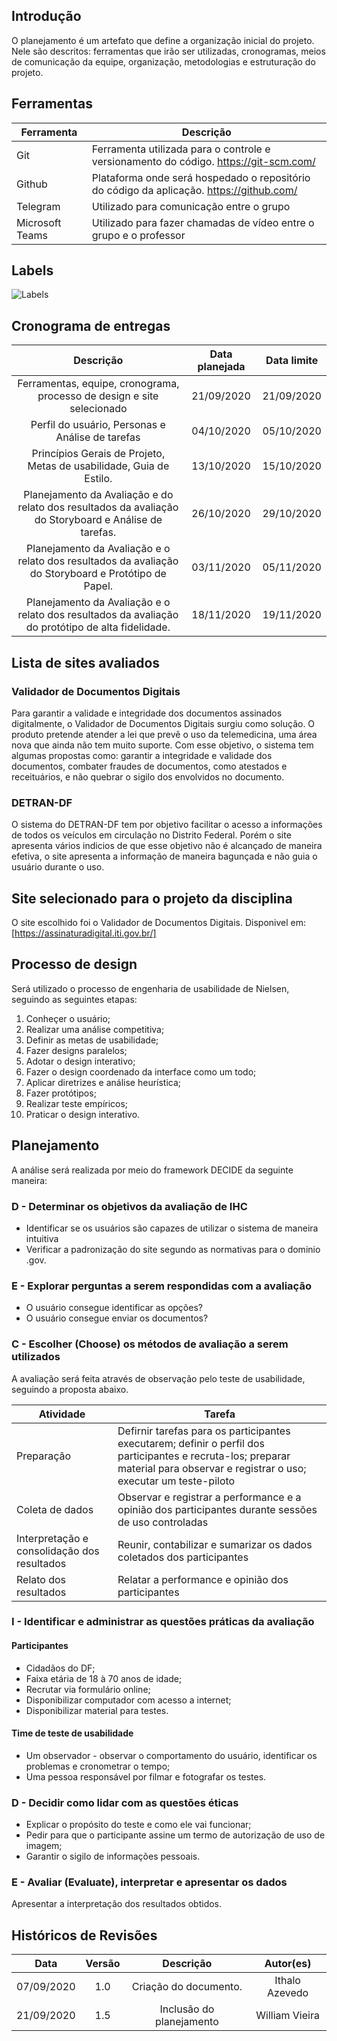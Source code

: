 ## Introdução
O planejamento é um artefato que define a organização inicial do projeto. Nele são descritos: ferramentas que irão ser utilizadas, cronogramas, meios de comunicação da equipe, organização, metodologias e estruturação do projeto.

## Ferramentas

| Ferramenta      | Descrição                                                                                |
| --------------- | ---------------------------------------------------------------------------------------- |
| Git             | Ferramenta utilizada para o controle e versionamento do código. https://git-scm.com/     |
| Github          | Plataforma onde será hospedado o repositório do código da aplicação. https://github.com/ |
| Telegram        | Utilizado para comunicação entre o grupo                                                 |
| Microsoft Teams | Utilizado para fazer chamadas de vídeo entre o grupo e o professor                       |

## Labels

![Labels](/../assets/images/labels.png)

## Cronograma de entregas

|                       Descrição                        | Data planejada | Data limite |
| :----------------------------------------------------: | :------------: | :---------: |
|     Ferramentas, equipe, cronograma, processo de design e site selecionado     |   21/09/2020   | 21/09/2020  |
|   Perfil do usuário, Personas e Análise de tarefas   |   04/10/2020   | 05/10/2020  |
|  Princípios Gerais de Projeto, Metas de usabilidade, Guia de Estilo.  |   13/10/2020   | 15/10/2020  |
|           Planejamento da Avaliação e do relato dos resultados da avaliação do Storyboard e Análise de tarefas.           |   26/10/2020   |29/10/2020  |
|                 Planejamento da Avaliação e o relato dos resultados da avaliação do Storyboard e Protótipo de Papel.                |   03/11/2020   | 05/11/2020  |
|               Planejamento da Avaliação e o relato dos resultados da avaliação do protótipo de alta fidelidade.               |   18/11/2020   | 19/11/2020  |

## Lista de sites avaliados
### Validador de Documentos Digitais
Para garantir a validade e integridade dos documentos assinados digitalmente, o Validador de Documentos Digitais surgiu como solução. O produto pretende atender a lei que prevê o uso da telemedicina, uma área nova que ainda não tem muito suporte. Com esse objetivo, o sistema tem algumas propostas como: garantir a integridade e validade dos documentos, combater fraudes de documentos, como atestados e receituários, e não quebrar o sigilo dos envolvidos no documento. 

### DETRAN-DF
O sistema do DETRAN-DF tem por objetivo facilitar o acesso a informações de todos os veículos em circulação no Distrito Federal. Porém o site apresenta vários indicios de que esse objetivo não é alcançado de maneira efetiva, o site apresenta a informação de maneira bagunçada e não guia o usuário durante o uso.

## Site selecionado para o projeto da disciplina

O site escolhido foi o Validador de Documentos Digitais.
Disponivel em: [https://assinaturadigital.iti.gov.br/]

## Processo de design

Será utilizado o processo de engenharia de usabilidade de Nielsen, seguindo as seguintes etapas:

  1. Conheçer o usuário;
  2. Realizar uma análise competitiva;
  3. Definir as metas de usabilidade;
  4. Fazer designs paralelos;
  5. Adotar o design interativo;
  6. Fazer o design coordenado da interface como um todo;
  7. Aplicar diretrizes e análise heurística;
  8. Fazer protótipos;
  9. Realizar teste empíricos;
  10. Praticar o design interativo.

## Planejamento
A análise será realizada por meio do framework DECIDE da seguinte maneira:

### D - Determinar os objetivos da avaliação de IHC

* Identificar se os usuários são capazes de utilizar o sistema de maneira intuitiva
* Verificar a padronização do site segundo as normativas para o dominio .gov.

### E - Explorar perguntas a serem respondidas com a avaliação
* O usuário consegue identificar as opções?
* O usuário consegue enviar os documentos?

### C - Escolher (Choose) os métodos de avaliação a serem utilizados
A avaliação será feita através de observação pelo teste de usabilidade, seguindo a proposta abaixo.

| Atividade      | Tarefa                                                                                |
| --------------- | ---------------------------------------------------------------------------------------- |
| Preparação         | Defirnir tarefas para os participantes executarem; definir o perfil dos participantes e recruta-los; preparar material para observar e registrar o uso; executar um teste-piloto|
| Coleta de dados    | Observar e registrar a performance e a opinião dos participantes durante sessões de uso controladas |
| Interpretação e consolidação dos resultados   | Reunir, contabilizar e sumarizar os dados coletados dos participantes |
| Relato dos resultados | Relatar a performance e opinião dos participantes|

### I - Identificar e administrar as questões práticas da avaliação

#### Participantes
  * Cidadãos do DF;
  * Faixa etária de 18 à 70 anos de idade;
  * Recrutar via formulário online;
  * Disponibilizar computador com acesso a internet;
  * Disponibilizar material para testes.
  
  
#### Time de teste de usabilidade
  * Um observador - observar o comportamento do usuário, identificar os problemas e cronometrar o tempo;
  * Uma pessoa responsável por filmar e fotografar os testes.

### D - Decidir como lidar com as questões éticas
  * Explicar o propósito do teste e como ele vai funcionar;
  * Pedir para que o participante assine um termo de autorização de uso de imagem;
  * Garantir o sigilo de informações pessoais.

### E - Avaliar (Evaluate), interpretar e apresentar os dados
Apresentar a interpretação dos resultados obtidos.

## Históricos de Revisões

|    Data    | Versão |        Descrição         |                    Autor(es)                     |
| :--------: | :----: | :----------------------: | :----------------------------------------------: |
| 07/09/2020 |  1.0   |  Criação do documento.   |                  Ithalo Azevedo                  |
| 21/09/2020 |  1.5   | Inclusão do planejamento |                  William Vieira                  |

